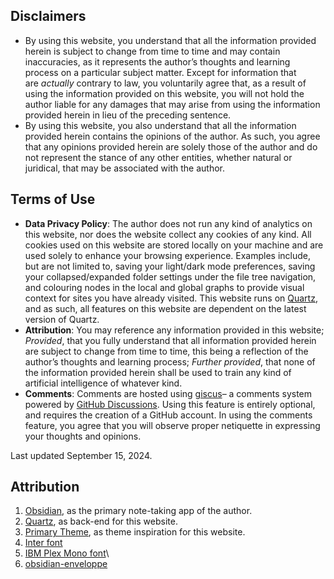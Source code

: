 ## Disclaimers
- By using this website, you understand that all the information provided herein is subject to change from time to time and may contain inaccuracies, as it represents the author’s thoughts and learning process on a particular subject matter. Except for information that are *actually* contrary to law, you voluntarily agree that, as a result of using the information provided on this website, you will not hold the author liable for any damages that may arise from using the information provided herein in lieu of the preceding sentence.
- By using this website, you also understand that all the information provided herein contains the opinions of the author. As such, you agree that any opinions provided herein are solely those of the author and do not represent the stance of any other entities, whether natural or juridical, that may be associated with the author.

## Terms of Use
- **Data Privacy Policy**: The author does not run any kind of analytics on this website, nor does the website collect any cookies of any kind. All cookies used on this website are stored locally on your machine and are used solely to enhance your browsing experience. Examples include, but are not limited to, saving your light/dark mode preferences, saving your collapsed/expanded folder settings under the file tree navigation, and colouring nodes in the local and global graphs to provide visual context for sites you have already visited. This website runs on [Quartz](https://quartz.jzhao.xyz), and as such, all features on this website are dependent on the latest version of Quartz.
- **Attribution**: You may reference any information provided in this website; *Provided*, that you fully understand that all information provided herein are subject to change from time to time, this being a reflection of the author’s thoughts and learning process; *Further provided*, that none of the information provided herein shall be used to train any kind of artificial intelligence of whatever kind.
- **Comments**: Comments are hosted using [giscus](https://giscus.app)– a comments system powered by [GitHub Discussions](https://docs.github.com/en/discussions). Using this feature is entirely optional, and requires the creation of a GitHub account. In using the comments feature, you agree that you will observe proper netiquette in expressing your thoughts and opinions.

Last updated September 15, 2024.

## Attribution
1. [Obsidian](https://obsidian.md/), as the primary note-taking app of the author.
2. [Quartz](https://github.com/jackyzha0/quartz), as back-end for this website.
3. [Primary Theme](https://github.com/primary-theme/obsidian), as theme inspiration for this website.
4. [Inter font](https://fonts.google.com/specimen/Inter)
5. [IBM Plex Mono font](https://fonts.google.com/specimen/IBM+Plex+Mono)\
6. [obsidian-enveloppe](https://github.com/Enveloppe/obsidian-enveloppe)
